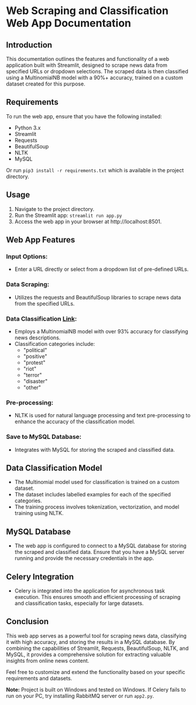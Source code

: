 # Web Scraping and Classification Web App Documentation

## Introduction
This documentation outlines the features and functionality of a web application built with Streamlit, designed to scrape news data from specified URLs or dropdown selections. The scraped data is then classified using a MultinomialNB model with a 90%+ accuracy, trained on a custom dataset created for this purpose.

## Requirements
To run the web app, ensure that you have the following installed:
- Python 3.x
- Streamlit
- Requests
- BeautifulSoup
- NLTK
- MySQL

Or run `pip3 install -r requirements.txt` which is available in the project directory.

## Usage
1. Navigate to the project directory.
2. Run the Streamlit app: `streamlit run app.py`
3. Access the web app in your browser at http://localhost:8501.

## Web App Features
### Input Options:
- Enter a URL directly or select from a dropdown list of pre-defined URLs.

### Data Scraping:
- Utilizes the requests and BeautifulSoup libraries to scrape news data from the specified URLs.

### Data Classification [Link](https://www.kaggle.com/datasets/akashhiremath25/eventclassifier-twitter-data-set/data):
- Employs a MultinomialNB model with over 93% accuracy for classifying news descriptions.
- Classification categories include:
  - "political"
  - "positive"
  - "protest"
  - "riot"
  - "terror"
  - "disaster"
  - "other"

### Pre-processing:
- NLTK is used for natural language processing and text pre-processing to enhance the accuracy of the classification model.

### Save to MySQL Database:
- Integrates with MySQL for storing the scraped and classified data.

## Data Classification Model
- The Multinomial model used for classification is trained on a custom dataset.
- The dataset includes labelled examples for each of the specified categories.
- The training process involves tokenization, vectorization, and model training using NLTK.

## MySQL Database
- The web app is configured to connect to a MySQL database for storing the scraped and classified data. Ensure that you have a MySQL server running and provide the necessary credentials in the app.

## Celery Integration
- Celery is integrated into the application for asynchronous task execution. This ensures smooth and efficient processing of scraping and classification tasks, especially for large datasets.

## Conclusion
This web app serves as a powerful tool for scraping news data, classifying it with high accuracy, and storing the results in a MySQL database. By combining the capabilities of Streamlit, Requests, BeautifulSoup, NLTK, and MySQL, it provides a comprehensive solution for extracting valuable insights from online news content.

Feel free to customize and extend the functionality based on your specific requirements and datasets.

**Note:** Project is built on Windows and tested on Windows. If Celery fails to run on your PC, try installing RabbitMQ server or run `app2.py`.
